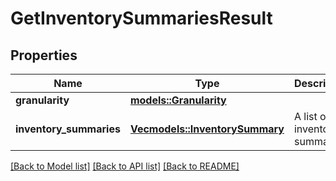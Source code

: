 # GetInventorySummariesResult

## Properties

Name | Type | Description | Notes
------------ | ------------- | ------------- | -------------
**granularity** | [**models::Granularity**](Granularity.md) |  | 
**inventory_summaries** | [**Vec<models::InventorySummary>**](InventorySummary.md) | A list of inventory summaries. | 

[[Back to Model list]](../README.md#documentation-for-models) [[Back to API list]](../README.md#documentation-for-api-endpoints) [[Back to README]](../README.md)


